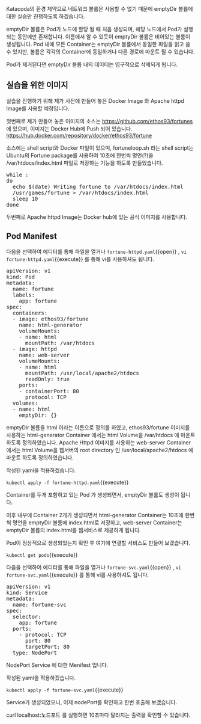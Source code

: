 Katacoda의 환경 제약으로 네트워크 볼륨은 사용할 수 없기 때문에 emptyDir 볼륨에 대한 실습만 진행하도록 하겠습니다.

emptyDir 볼륨은 Pod가 노드에 할당 될 때 처음 생성되며, 해당 노드에서 Pod가 실행되는 동안에만 존재합니다. 이름에서 알 수 있듯이 emptyDir 볼륨은 비어있는 볼륨이 생성됩니다. Pod 내에 모든 Container는 emptyDir 볼륨에서 동일한 파일을 읽고 쓸 수 있지만, 볼륨은 각각의 Container에 동일하거나 다른 경로에 마운트 될 수 있습니다.

Pod가 제거된다면 emptyDir 볼륨 내의 데이터는 영구적으로 삭제되게 됩니다.

## 실습을 위한 이미지

실습을 진행하기 위해 제가 사전에 만들어 놓은 Docker Image 와 Apache httpd Image를 사용할 예정입니다.

첫번째로 제가 만들어 놓은 이미지의 소스는 https://github.com/ethos93/fortunes 에 있으며, 이미지는 Docker Hub에 Push 되어 있습니다.  https://hub.docker.com/repository/docker/ethos93/fortune

소스에는 shell script와 Docker 파일이 있으며, fortuneloop.sh 라는 shell script는 Ubuntu의 Fortune package를 사용하여 10초에 한번씩 명언(?)을 /var/htdocs/index.html 파일로 저장하는 기능을 하도록 만들었습니다.

<pre class="file">
while :
do
  echo $(date) Writing fortune to /var/htdocs/index.html
  /usr/games/fortune > /var/htdocs/index.html
  sleep 10
done
</pre>


두번째로 Apache httpd Image는 Docker hub에 있는 공식 이미지를 사용합니다.

## Pod Manifest

다음을 선택하여 에디터를 통해 파일을 열거나 `fortune-httpd.yaml`{{open}} , `vi fortune-httpd.yaml`{{execute}} 를 통해 vi를 사용하셔도 됩니다.

<pre class="file" data-filename="fortune-httpd.yaml" data-target="replace">apiVersion: v1
kind: Pod
metadata:
  name: fortune
  labels:
    app: fortune
spec:
  containers:
  - image: ethos93/fortune
    name: html-generator
    volumeMounts:
    - name: html
      mountPath: /var/htdocs
  - image: httpd
    name: web-server
    volumeMounts:
    - name: html
      mountPath: /usr/local/apache2/htdocs
      readOnly: true
    ports:
    - containerPort: 80
      protocol: TCP
  volumes:
  - name: html
    emptyDir: {}
</pre>

emptyDir 볼륨을 html 이라는 이름으로 정의를 하였고, ethos93/fortune 이미지를 사용하는 html-generator Container 에서는 html Volume을 /var/htdocs 에 마운트 하도록 정의하였습니다.
Apache Httpd 이미지를 사용하는 web-server Container에서는 html Volume을 웹서버의 root directory 인 /usr/local/apache2/htdocs 에 마운트 하도록 정의하였습니다.

작성된 yaml을 적용하겠습니다.

`kubectl apply -f fortune-httpd.yaml`{{execute}}

Container를 두개 포함하고 있는 Pod 가 생성되면서, emptyDir 볼륨도 생성이 됩니다.

이후 내부에 Container 2개가 생성되면서 html-generator Container는 10초에 한번씩 명언을 emptyDir 볼륨에 index.html로 저장하고, web-server Container는 emptyDir 볼륨의 index.html를 웹서비스로 제공하게 됩니다.

Pod이 정상적으로 생성되었는지 확인 후 여기에 연결할 서비스도 만들어 보겠습니다.

`kubectl get pods`{{execute}}

다음을 선택하여 에디터를 통해 파일을 열거나 `fortune-svc.yaml`{{open}} , `vi fortune-svc.yaml`{{execute}} 를 통해 vi를 사용하셔도 됩니다.

<pre class="file" data-filename="fortune-svc.yaml" data-target="replace">apiVersion: v1
kind: Service
metadata:
  name: fortune-svc
spec:
  selector:
    app: fortune
  ports:
    - protocol: TCP
      port: 80
      targetPort: 80
  type: NodePort
</pre>

NodePort Service 에 대한 Menifest 입니다.

작성된 yaml을 적용하겠습니다.

`kubectl apply -f fortune-svc.yaml`{{execute}}

Service가 생성되었으니, 이제 nodePort를 확인하고 한번 호출해 보겠습니다.

curl localhost:노드포트 를 실행하면 10초마다 달라지는 출력을 확인할 수 있습니다.
